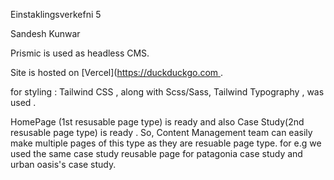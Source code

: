 Einstaklingsverkefni 5

Sandesh Kunwar 


Prismic is used as headless CMS.


Site is hosted on [Vercel]([https://duckduckgo.com ](https://hippies-central-vert.vercel.app/). 




for styling : Tailwind CSS , along with Scss/Sass, Tailwind Typography , was used . 

HomePage (1st resusable page type) is ready and also Case Study(2nd resusable page type) is ready . So, Content Management team can easily make multiple pages of this type as they are resuable page type. for e.g we used the same case study reusable page for patagonia case study and urban oasis's case study.
  
